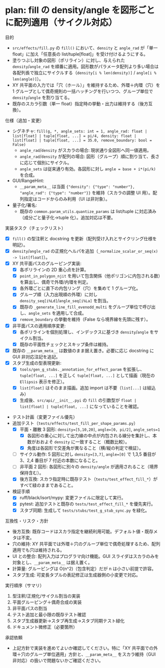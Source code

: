 # plan: fill の density/angle を図形ごとに配列適用（サイクル対応）

目的
- `src/effects/fill.py` の `fill()` において、`density` と `angle_rad` が「単一 float」に加え「任意長の list/tuple[float]」を受け付けるようにする。
- 塗りつぶし対象の図形（ポリライン）に対し、与えられた `density`/`angle_rad` を順番に適用。図形数がパラメータ配列より多い場合は各配列長で独立にサイクルする（`density[i % len(density)]` / `angle[i % len(angle)]`）。
- XY 共平面の入力では「穴（ホール）」を維持するため、外環＋内環（穴）を 1 グループとして偶奇規則の一括ハッチングを行いつつ、グループ単位で `density`/`angle` を割り当てる。
- 既存のスカラ引数（単一 float）指定時の挙動・出力は維持する（後方互換）。

仕様（追加・変更）
- シグネチャ: `fill(g, *, angle_sets: int = 1, angle_rad: float | list[float] | tuple[float, ...] = pi/4, density: float | list[float] | tuple[float, ...] = 35.0, remove_boundary: bool = False)`
  - `angle_rad`/`density` がスカラの場合: 現状通り全図形へ同一値適用。
  - `angle_rad`/`density` が配列の場合: 図形（グループ）順に割り当て、長さに応じて個別にサイクル。
  - `angle_sets` は従来通り有効。各図形に対し `angle = base + i*(pi/k)` を合成。
- GUI/RangeHint:
  - `__param_meta__` は当面 `{"density": {"type": "number"}, "angle_rad": {"type": "number"}}` を維持（スカラの調整 UI 用）。配列指定はコードからのみ利用（UI は非対象）。
- 量子化/署名:
  - 既存の `common.param_utils.quantize_params` は list/tuple に対応済み（成分ごと量子化→tuple 化）。追加対応は不要。

実装タスク（チェックリスト）
- [x] `fill()` の型注釈と docstring を更新（配列受け入れとサイクリング仕様を明記）。
- [x] `density`/`angle_rad` の正規化ヘルパを追加（`_normalize_scalar_or_seq(x) -> list[float]`）。
- [x] XY 共平面パスのグルーピング実装:
  - [x] 各ポリラインの 2D 重心点を計算。
  - [x] `point_in_polygon_njit` を用いて包含関係（他ポリゴンに内包される数）を算出し、偶奇で外環/内環を判定。
  - [x] 各外環ごとに直下の内包リング（穴）を集めて 1 グループ化。
  - [x] グループ順（入力出現順の外環）に対し `density_seq[i%Ld]`/`angle_seq[i%La]` を割当。
  - [x] 既存の `_generate_line_fill_evenodd_multi` をグループ単位で呼び出し、`angle_sets` を適用して合成。
  - [x] `remove_boundary` の挙動を維持（False なら境界線を先頭に残す）。
- [x] 非平面パスの適用順序変更:
  - [x] 各ポリラインを個別処理し、インデックスに基づき `density`/`angle` をサイクル割当。
  - [x] 既存の平面性チェックとスキップ条件は維持。
- [x] 既存の `__param_meta__` は数値のまま据え置き。必要に応じ docstring に GUI 非対応注記を追記。
- [x] スタブ生成の型表現更新:
  - [x] `tools/gen_g_stubs._annotation_for_effect_param` を拡張し、`tuple[float, ...]` を正しく `tuple[float, ...]` として描画（現在の `Ellipsis` 表示を修正）。
  - [x] `list[float]` はそのまま描画。追加 import は不要（`list[...]` は組込み）
  - [x] 生成後、`src/api/__init__.pyi` の `fill` の引数型が `float | list[float] | tuple[float, ...]` になっていることを確認。

- テスト計画（変更ファイル優先）
- 追加テスト（`tests/effects/test_fill_per_shape_params.py`）
  - [x] 平面・離散 3 図形: `density=[5,10,20]`, `angle=[0, pi/2]`, `angle_sets=1`
    - [x] 各図形の重心に対して出力線の中点が内包される線分を集計し、本数がおおよそ `density` に一致すること（概数比較）。
    - [x] 角度は各図形で交差角が異なること（横/縦の判定で検証）。
  - [ ] サイクル動作: 5 図形に対し `density=[3,7]`, `angle=[0]` で 1,3,5 番目が 3、2,4 番目が 7 付近の本数になること。
  - [ ] 非平面 2 図形: 各図形に別々の `density/angle` が適用されること（境界保持含む）。
  - [x] 後方互換: スカラ指定時に既存テスト（`tests/test_effect_fill_*`）がすべて緑のままであること。
- 検証手順
  - [x] ruff/black/isort/mypy: 変更ファイルに限定して実行。
  - [x] pytest: 追加テストと既存の `tests/test_effect_fill_*` を優先実行。
  - [x] スタブ同期: 生成して `tests/stubs/test_g_stub_sync.py` を緑化。

互換性・リスク・方針
- 後方互換: 既存コードはスカラ指定を継続利用可能。デフォルト値・既存メタは不変。
- 穴の維持: XY 共平面では外環＋穴のグループ単位で偶奇処理するため、配列適用でも穴は維持される。
- UI との整合: 配列入力はプログラマ向け機能。GUI スライダはスカラのみを対象とし、`__param_meta__` は据え置く。
- 計算量: グルーピングは O(n^2)（包含判定）だが n は小さい前提で許容。
- スタブ生成: 可変長タプルの表記修正は生成器側の小変更で対応。

実行順序（サマリ）
1) 型注釈/正規化/サイクル割当の実装
2) 平面グルーピング＋偶奇合成の実装
3) 非平面パスの割当
4) テスト追加と最小限の既存テスト確認
5) スタブ生成器更新→スタブ再生成→スタブ同期テスト緑化
6) ドキュメント微修正（必要箇所）

承認依頼
- 上記方針で実装を進めてよいか確認してください。特に「XY 共平面での外環＋穴のグループ単位適用」方針と、`__param_meta__` をスカラ維持（GUI 非対応）の扱いで問題ないかご確認ください。
